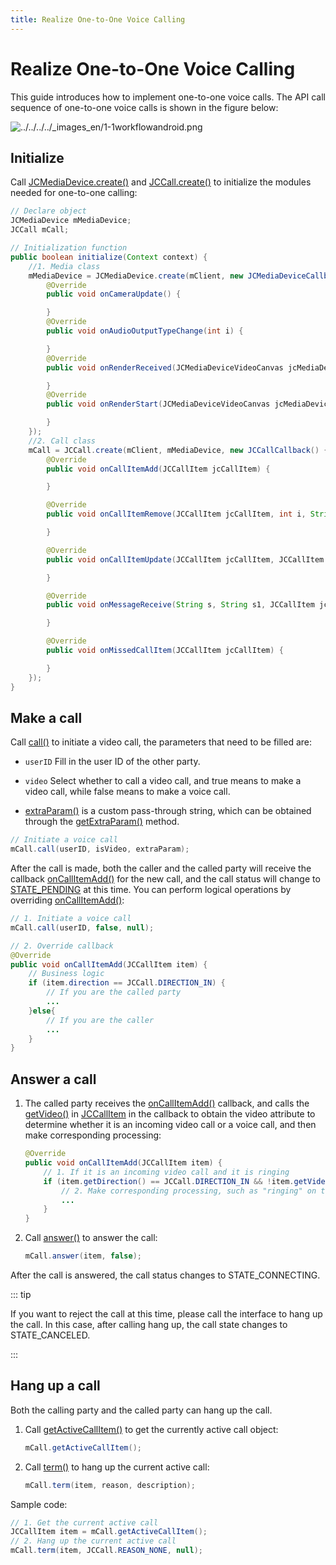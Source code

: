 ```yaml
---
title: Realize One-to-One Voice Calling
---
```

# Realize One-to-One Voice Calling

This guide introduces how to implement one-to-one voice calls. The API
call sequence of one-to-one voice calls is shown in the figure below:

![../../../../\_images_en/1-1workflowandroid.png](../../../../_images_en/1-1workflowandroid.png)

## Initialize

Call
[JCMediaDevice.create()](/portal/reference/V2.1/android/com/juphoon/cloud/JCMediaDevice.html#create-com.juphoon.cloud.JCClient-com.juphoon.cloud.JCMediaDeviceCallback-)
and
[JCCall.create()](/portal/reference/V2.1/android/com/juphoon/cloud/JCCall.html#create-com.juphoon.cloud.JCClient-com.juphoon.cloud.JCMediaDevice-com.juphoon.cloud.JCCallCallback-)
to initialize the modules needed for one-to-one calling:

``````java
// Declare object
JCMediaDevice mMediaDevice;
JCCall mCall;

// Initialization function
public boolean initialize(Context context) {
    //1. Media class
    mMediaDevice = JCMediaDevice.create(mClient, new JCMediaDeviceCallback() {
        @Override
        public void onCameraUpdate() {

        }
        @Override
        public void onAudioOutputTypeChange(int i) {

        }
        @Override
        public void onRenderReceived(JCMediaDeviceVideoCanvas jcMediaDeviceVideoCanvas) {

        }
        @Override
        public void onRenderStart(JCMediaDeviceVideoCanvas jcMediaDeviceVideoCanvas) {

        }
    });
    //2. Call class
    mCall = JCCall.create(mClient, mMediaDevice, new JCCallCallback() {
        @Override
        public void onCallItemAdd(JCCallItem jcCallItem) {

        }

        @Override
        public void onCallItemRemove(JCCallItem jcCallItem, int i, String s) {

        }

        @Override
        public void onCallItemUpdate(JCCallItem jcCallItem, JCCallItem.ChangeParam changeParam) {

        }

        @Override
        public void onMessageReceive(String s, String s1, JCCallItem jcCallItem) {

        }

        @Override
        public void onMissedCallItem(JCCallItem jcCallItem) {

        }
    });
}
``````

## Make a call

Call
[call()](/portal/reference/V2.1/android/com/juphoon/cloud/JCCall.html#call-java.lang.String-boolean-java.lang.String-)
to initiate a video call, the parameters that need to be filled are:

- `userID` Fill in the user ID of the other party.

- `video` Select whether to call a video call, and true means to make
    a video call, while false means to make a voice call.

- [extraParam()](/portal/reference/V2.1/android/com/juphoon/cloud/JCCall.html#call-java.lang.String-boolean-java.lang.String-)
    is a custom pass-through string, which can be obtained through the
    [getExtraParam()](/portal/reference/V2.1/android/com/juphoon/cloud/JCCallItem.html#getExtraParam--)
    method.

``````java
// Initiate a voice call
mCall.call(userID, isVideo, extraParam);
``````

After the call is made, both the caller and the called party will
receive the callback
[onCallItemAdd()](/portal/reference/V2.1/android/com/juphoon/cloud/JCCallCallback.html#onCallItemAdd-com.juphoon.cloud.JCCallItem-)
for the new call, and the call status will change to
[STATE\_PENDING](/portal/reference/V2.1/android/com/juphoon/cloud/JCCall.html#STATE_PENDING)
at this time. You can perform logical operations by overriding
[onCallItemAdd()](/portal/reference/V2.1/android/com/juphoon/cloud/JCCallCallback.html#onCallItemAdd-com.juphoon.cloud.JCCallItem-):

``````java
// 1. Initiate a voice call
mCall.call(userID, false, null);

// 2. Override callback
@Override
public void onCallItemAdd(JCCallItem item) {
    // Business logic
    if (item.direction == JCCall.DIRECTION_IN) {
        // If you are the called party
        ...
    }else{
        // If you are the caller
        ...
    }
}
``````

## Answer a call

1. The called party receives the
    [onCallItemAdd()](/portal/reference/V2.1/android/com/juphoon/cloud/JCCallCallback.html#onCallItemAdd-com.juphoon.cloud.JCCallItem-)
    callback, and calls the
    [getVideo()](/portal/reference/V2.1/android/com/juphoon/cloud/JCCallItem.html#getVideo--)
    in
    [JCCallItem](/portal/reference/V2.1/android/com/juphoon/cloud/JCCallItem.html)
    in the callback to obtain the video attribute to determine whether
    it is an incoming video call or a voice call, and then make
    corresponding processing:

    ``````java
    @Override
    public void onCallItemAdd(JCCallItem item) {
        // 1. If it is an incoming video call and it is ringing
        if (item.getDirection() == JCCall.DIRECTION_IN && !item.getVideo()) {
            // 2. Make corresponding processing, such as "ringing" on the interface
            ...
        }
    }
    ``````

2. Call
    [answer()](/portal/reference/V2.1/android/com/juphoon/cloud/JCCall.html#answer-java.lang.String-boolean-java.lang.String-)
    to answer the call:

    ``````java
    mCall.answer(item, false);
    ``````

After the call is answered, the call status changes to
STATE\_CONNECTING.

::: tip

If you want to reject the call at this time, please call the interface
to hang up the call. In this case, after calling hang up, the call state
changes to STATE\_CANCELED.

:::

## Hang up a call

Both the calling party and the called party can hang up the call.

1. Call
    [getActiveCallItem()](/portal/reference/V2.1/android/com/juphoon/cloud/JCCall.html#getActiveCallItem--)
    to get the currently active call object:

    ``````java
    mCall.getActiveCallItem();
    ``````

2. Call
    [term()](/portal/reference/V2.1/android/com/juphoon/cloud/JCCall.html#term-com.juphoon.cloud.JCCallItem-int-java.lang.String-)
    to hang up the current active call:

    ``````java
    mCall.term(item, reason, description);
    ``````

Sample code:

``````java
// 1. Get the current active call
JCCallItem item = mCall.getActiveCallItem();
// 2. Hang up the current active call
mCall.term(item, JCCall.REASON_NONE, null);
``````
